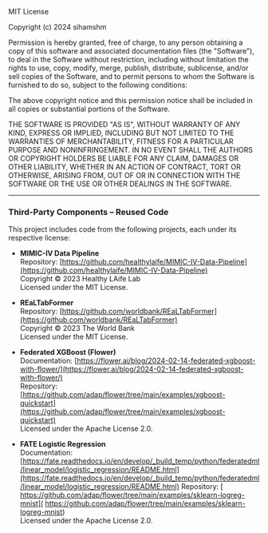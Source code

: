 MIT License

Copyright (c) 2024 sihamshm

Permission is hereby granted, free of charge, to any person obtaining a copy of this software and associated documentation files (the "Software"), to deal in the Software without restriction, including without limitation the rights to use, copy, modify, merge, publish, distribute, sublicense, and/or sell copies of the Software, and to permit persons to whom the Software is furnished to do so, subject to the following conditions:

The above copyright notice and this permission notice shall be included in all copies or substantial portions of the Software.

THE SOFTWARE IS PROVIDED "AS IS", WITHOUT WARRANTY OF ANY KIND, EXPRESS OR IMPLIED, INCLUDING BUT NOT LIMITED TO THE WARRANTIES OF MERCHANTABILITY, FITNESS FOR A PARTICULAR PURPOSE AND NONINFRINGEMENT. IN NO EVENT SHALL THE AUTHORS OR COPYRIGHT HOLDERS BE LIABLE FOR ANY CLAIM, DAMAGES OR OTHER LIABILITY, WHETHER IN AN ACTION OF CONTRACT, TORT OR OTHERWISE, ARISING FROM, OUT OF OR IN CONNECTION WITH THE SOFTWARE OR THE USE OR OTHER DEALINGS IN THE SOFTWARE.

---
### Third-Party Components – Reused Code

This project includes code from the following projects, each under its respective license:

- **MIMIC-IV Data Pipeline**  
  Repository: [https://github.com/healthylaife/MIMIC-IV-Data-Pipeline](https://github.com/healthylaife/MIMIC-IV-Data-Pipeline)  
  Copyright © 2023 Healthy LAife Lab  
  Licensed under the MIT License.

- **REaLTabFormer**  
  Repository: [https://github.com/worldbank/REaLTabFormer](https://github.com/worldbank/REaLTabFormer)  
  Copyright © 2023 The World Bank  
  Licensed under the MIT License.

- **Federated XGBoost (Flower)**  
  Documentation: [https://flower.ai/blog/2024-02-14-federated-xgboost-with-flower/](https://flower.ai/blog/2024-02-14-federated-xgboost-with-flower/)  
  Repository: [https://github.com/adap/flower/tree/main/examples/xgboost-quickstart](https://github.com/adap/flower/tree/main/examples/xgboost-quickstart)  
  Licensed under the Apache License 2.0.

- **FATE Logistic Regression**  
  Documentation: [https://fate.readthedocs.io/en/develop/_build_temp/python/federatedml/linear_model/logistic_regression/README.html](https://fate.readthedocs.io/en/develop/_build_temp/python/federatedml/linear_model/logistic_regression/README.html)
 Repository: [  https://github.com/adap/flower/tree/main/examples/sklearn-logreg-mnist](  https://github.com/adap/flower/tree/main/examples/sklearn-logreg-mnist)  
 Licensed under the Apache License 2.0.

